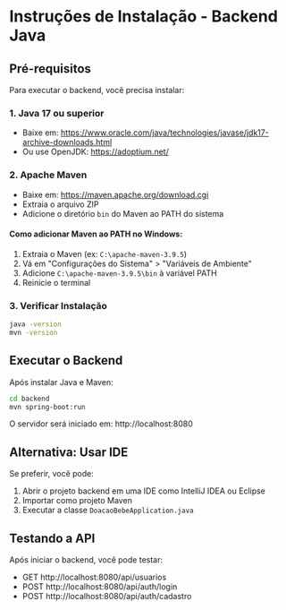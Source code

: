 # Instruções de Instalação - Backend Java

## Pré-requisitos

Para executar o backend, você precisa instalar:

### 1. Java 17 ou superior
- Baixe em: https://www.oracle.com/java/technologies/javase/jdk17-archive-downloads.html
- Ou use OpenJDK: https://adoptium.net/

### 2. Apache Maven
- Baixe em: https://maven.apache.org/download.cgi
- Extraia o arquivo ZIP
- Adicione o diretório `bin` do Maven ao PATH do sistema

#### Como adicionar Maven ao PATH no Windows:
1. Extraia o Maven (ex: `C:\apache-maven-3.9.5`)
2. Vá em "Configurações do Sistema" > "Variáveis de Ambiente"
3. Adicione `C:\apache-maven-3.9.5\bin` à variável PATH
4. Reinicie o terminal

### 3. Verificar Instalação
```bash
java -version
mvn -version
```

## Executar o Backend

Após instalar Java e Maven:

```bash
cd backend
mvn spring-boot:run
```

O servidor será iniciado em: http://localhost:8080

## Alternativa: Usar IDE

Se preferir, você pode:
1. Abrir o projeto backend em uma IDE como IntelliJ IDEA ou Eclipse
2. Importar como projeto Maven
3. Executar a classe `DoacaoBebeApplication.java`

## Testando a API

Após iniciar o backend, você pode testar:
- GET http://localhost:8080/api/usuarios
- POST http://localhost:8080/api/auth/login
- POST http://localhost:8080/api/auth/cadastro